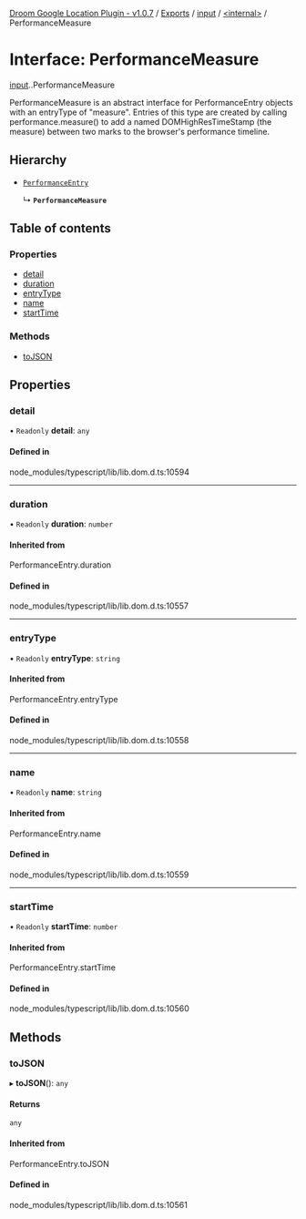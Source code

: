[Droom Google Location Plugin - v1.0.7](../README.md) / [Exports](../modules.md) / [input](../modules/input.md) / [<internal\>](../modules/input._internal_.md) / PerformanceMeasure

# Interface: PerformanceMeasure

[input](../modules/input.md).[<internal>](../modules/input._internal_.md).PerformanceMeasure

PerformanceMeasure is an abstract interface for PerformanceEntry objects with an entryType of "measure". Entries of this type are created by calling performance.measure() to add a named DOMHighResTimeStamp (the measure) between two marks to the browser's performance timeline.

## Hierarchy

- [`PerformanceEntry`](../modules/input._internal_.md#performanceentry)

  ↳ **`PerformanceMeasure`**

## Table of contents

### Properties

- [detail](input._internal_.PerformanceMeasure.md#detail)
- [duration](input._internal_.PerformanceMeasure.md#duration)
- [entryType](input._internal_.PerformanceMeasure.md#entrytype)
- [name](input._internal_.PerformanceMeasure.md#name)
- [startTime](input._internal_.PerformanceMeasure.md#starttime)

### Methods

- [toJSON](input._internal_.PerformanceMeasure.md#tojson)

## Properties

### detail

• `Readonly` **detail**: `any`

#### Defined in

node_modules/typescript/lib/lib.dom.d.ts:10594

___

### duration

• `Readonly` **duration**: `number`

#### Inherited from

PerformanceEntry.duration

#### Defined in

node_modules/typescript/lib/lib.dom.d.ts:10557

___

### entryType

• `Readonly` **entryType**: `string`

#### Inherited from

PerformanceEntry.entryType

#### Defined in

node_modules/typescript/lib/lib.dom.d.ts:10558

___

### name

• `Readonly` **name**: `string`

#### Inherited from

PerformanceEntry.name

#### Defined in

node_modules/typescript/lib/lib.dom.d.ts:10559

___

### startTime

• `Readonly` **startTime**: `number`

#### Inherited from

PerformanceEntry.startTime

#### Defined in

node_modules/typescript/lib/lib.dom.d.ts:10560

## Methods

### toJSON

▸ **toJSON**(): `any`

#### Returns

`any`

#### Inherited from

PerformanceEntry.toJSON

#### Defined in

node_modules/typescript/lib/lib.dom.d.ts:10561
